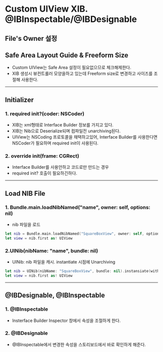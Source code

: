 # Custom UIView XIB. @IBInspectable/@IBDesignable

## File's Owner 설정

## Safe Area Layout Guide & Freeform Size
- Custom UIView는 Safe Area 설정이 필요없으므로 체크해제한다.
- XIB 생성시 뷰컨트롤러 모양을하고 있는데 Freeform size로 변경하고 사이즈를 조절해 사용한다.

---

## Initializer
### 1. required init?(coder: NSCoder)
- XIB는 xml형태로 Interface Builder 정보를 가지고 있다.
- XIB는 Nib으로 Deserialize되며 컴파일전 unarchiving된다.
- UIView는 NSCoding 프로토콜을 채택하고있어, Interface Builder를 사용한다면  
  NSCoder가 필요하며 required init이 사용된다.

### 2. override init(frame: CGRect)
- Interface Builder를 사용안하고 코드로만 만드는 경우
- required init? 호출이 필요하긴하다.

---

## Load NIB File
### 1. Bundle.main.loadNibNamed("name", owner: self, options: nil)
- nib 파일을 로드
```swift
let nib = Bundle.main.loadNibNamed("SquareBoxView", owner: self, options: nil)
let view = nib.first as! UIView
```

### 2.UINib(nibName: "name", bundle: nil)
- UINib: nib 파일을 캐시. instantiate 시점에 Unarchiving
```swift
let nib = UINib(nibName: "SquareBoxView", bundle: nil).instansiate(withOwner: self, options: nil)
let view = nib.first as! UIView
```

---

## @IBDesignable, @IBInspectable

### 1. @IBInspectable
- Insterface Builder Inspector 창에서 속성을 조절하게 한다.
### 2. @IBDesignable
- @IBInspectable에서 변경한 속성을 스토리보드에서 바로 확인하게 해준다.